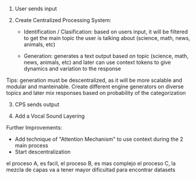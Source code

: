 1. User sends input

2. Create Centralized Processing System:
   - Identification / Clasification: based on users input, it will be filtered to get the main topic the user is talking about (science, math, news, animals, etc)

   - Generation: generates a text output based on topic (science, math, news, animals, etc) and later can use context tokens to give dynamics and variation to the response

Tips: generation must be descentralized, as it will be more scalable and modular and manteinable. Create different engine generators on diverse topics and later mix responses based on probability of the categorization

3. CPS sends output

4. Add a Vocal Sound Layering

Further Improvements:
- Add technique of "Attention Mechanism" to use context during the 2 main process
- Start descentralization


el proceso A, es facil, el proceso B, es mas complejo
el proceso C, la mezcla de capas va a tener mayor dificultad para encontrar datasets